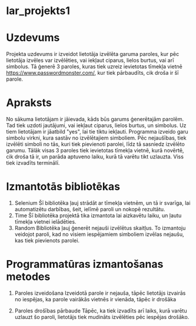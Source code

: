 # lar_projekts1

# Uzdevums

Projekta uzdevums ir izveidot lietotāja izvēlēta garuma paroles, kur pēc lietotāja izvēles var izvēlēties, vai iekļaut ciparus, lielos burtus, vai arī simbolus. Tā ģenerē 3 paroles, kuras tiek uzreiz ievietotas tīmekļa vietnē https://www.passwordmonster.com/, kur tiek pārbaudīts, cik droša ir šī parole. 

# Apraksts 

No sākuma lietotājam ir jāievada, kāds būs garums ģenerētajām parolēm. Tad tiek uzdoti jautājumi, vai iekļaut ciparus, lielos burtus, un simbolus. Uz tiem lietotājam ir jāatbild "yes", lai tie tiktu iekļauti. Programma izveido garu simbolu virkni, kura sastāv no izvēlētajiem simboliem. Pēc nejaušības, tiek izvēlēti simboli no tās, kuri tiek pievienoti parolei, līdz tā sasniedz izvēlēto garumu. Tālāk visas 3 paroles tiek ievietotas tīmekļa vietnē, kurā novērtē, cik droša tā ir, un parāda aptuveno laiku, kurā tā varētu tikt uzlauzta. Viss tiek izvadīts terminālī. 

# Izmantotās bibliotēkas

1. Selenium
Šī bibliotēka ļauj strādāt ar tīmekļa vietnēm, un tā ir svarīga, lai automatizētu darbības, šeit, ielīmē paroli un nokopē rezultātu. 
2. Time
Šī bibliotēka projektā tika izmantota lai aizkavētu laiku, un ļautu tīmekļa vietnei ielādēties. 
3. Random
Bibliotēka ļauj ģenerēt nejauši izvēlētus skaitļus. To izmantoju veidojot paroli, kad no visiem iespējamiem simboliem izvēlas nejaušu, kas tiek pievienots parolei. 

# Programmatūras izmantošanas metodes

1. Paroles izveidošana
Izveidotā parole ir nejauša, tāpēc lietotājs izvairās no iespējas, ka parole vairākās vietnēs ir vienāda, tāpēc ir drošāka

2. Paroles drošības pārbaude
Tāpēc, ka tiek izvadīts arī laiks, kurā varētu uzlauzt šo paroli, lietotājs tiek mudināts izvēlēties pēc iespējas drošāko. 